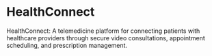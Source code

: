 # HealthConnect
HealthConnect: A telemedicine platform for connecting patients with healthcare providers through secure video consultations, appointment scheduling, and prescription management.
